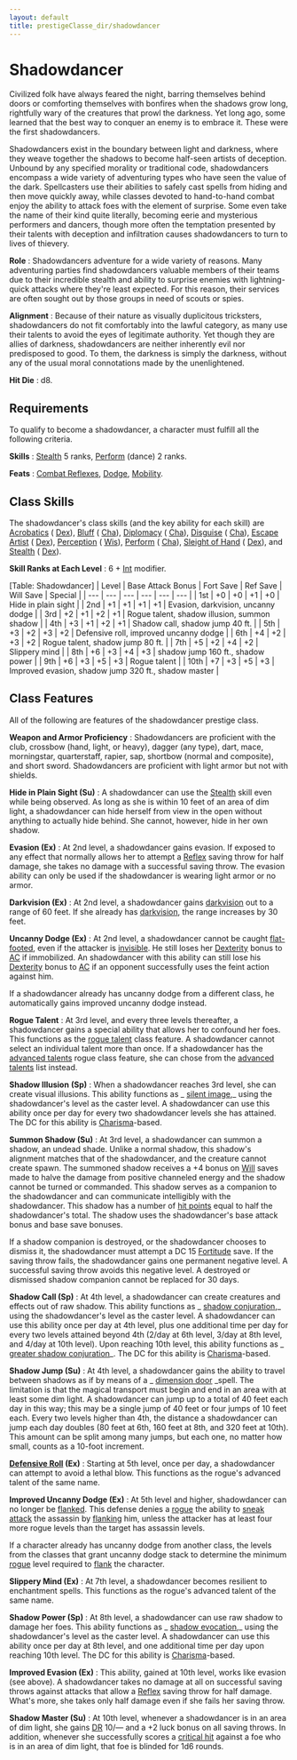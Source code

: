 ```yaml
---
layout: default
title: prestigeClasse_dir/shadowdancer
---
```

# Shadowdancer

Civilized folk have always feared the night, barring themselves behind doors or comforting themselves with bonfires when the shadows grow long, rightfully wary of the creatures that prowl the darkness. Yet long ago, some learned that the best way to conquer an enemy is to embrace it. These were the first shadowdancers.

Shadowdancers exist in the boundary between light and darkness, where they weave together the shadows to become half-seen artists of deception. Unbound by any specified morality or traditional code, shadowdancers encompass a wide variety of adventuring types who have seen the value of the dark. Spellcasters use their abilities to safely cast spells from hiding and then move quickly away, while classes devoted to hand-to-hand combat enjoy the ability to attack foes with the element of surprise. Some even take the name of their kind quite literally, becoming eerie and mysterious performers and dancers, though more often the temptation presented by their talents with deception and infiltration causes shadowdancers to turn to lives of thievery.

**Role** : Shadowdancers adventure for a wide variety of reasons. Many adventuring parties find shadowdancers valuable members of their teams due to their incredible stealth and ability to surprise enemies with lightning-quick attacks where they're least expected. For this reason, their services are often sought out by those groups in need of scouts or spies.

**Alignment** : Because of their nature as visually duplicitous tricksters, shadowdancers do not fit comfortably into the lawful category, as many use their talents to avoid the eyes of legitimate authority. Yet though they are allies of darkness, shadowdancers are neither inherently evil nor predisposed to good. To them, the darkness is simply the darkness, without any of the usual moral connotations made by the unenlightened.

**Hit Die** : d8.

## Requirements

To qualify to become a shadowdancer, a character must fulfill all the following criteria.

**Skills** : [Stealth](../skill_dir/stealth#_stealth) 5 ranks, [Perform](../skill_dir/perform#_perform) (dance) 2 ranks.

**Feats** : [Combat Reflexes](../feats#_combat-reflexes), [Dodge](../feats#_dodge), [Mobility](../feats#_mobility).

## Class Skills

The shadowdancer's class skills (and the key ability for each skill) are [Acrobatics](../skill_dir/acrobatics#_acrobatics) ( [Dex](../gettingStarted#_dexterity)), [Bluff](../skill_dir/bluff#_bluff) ( [Cha](../gettingStarted#_charisma-new)), [Diplomacy](../skill_dir/diplomacy#_diplomacy) ( [Cha](../gettingStarted#_charisma-new)), [Disguise](../skill_dir/disguise#_disguise) ( [Cha](../gettingStarted#_charisma-new)), [Escape Artist](../skill_dir/escapeArtist#_escape-artist) ( [Dex](../gettingStarted#_dexterity)), [Perception](../skill_dir/perception#_perception) ( [Wis](../gettingStarted#_wisdom)), [Perform](../skill_dir/perform#_perform) ( [Cha](../gettingStarted#_charisma-new)), [Sleight of Hand](../skill_dir/sleightOfHand#_sleight-of-hand) ( [Dex](../gettingStarted#_dexterity)), and [Stealth](../skill_dir/stealth#_stealth) ( [Dex](../gettingStarted#_dexterity)).

**Skill Ranks at Each Level** : 6 + [Int](../gettingStarted#_intelligence) modifier.

[Table: Shadowdancer]
| Level | Base Attack Bonus | Fort Save | Ref Save | Will Save | Special |
| --- | --- | --- | --- | --- | --- |
| 1st | +0 | +0 | +1 | +0 | Hide in plain sight |
| 2nd | +1 | +1 | +1 | +1 | Evasion, darkvision, uncanny dodge |
| 3rd | +2 | +1 | +2 | +1 | Rogue talent, shadow illusion, summon shadow |
| 4th | +3 | +1 | +2 | +1 | Shadow call, shadow jump 40 ft. |
| 5th | +3 | +2 | +3 | +2 | Defensive roll, improved uncanny dodge |
| 6th | +4 | +2 | +3 | +2 | Rogue talent, shadow jump 80 ft. |
| 7th | +5 | +2 | +4 | +2 | Slippery mind |
| 8th | +6 | +3 | +4 | +3 | shadow jump 160 ft., shadow power |
| 9th | +6 | +3 | +5 | +3 | Rogue talent |
| 10th | +7 | +3 | +5 | +3 | Improved evasion, shadow jump 320 ft., shadow master |

## Class Features

All of the following are features of the shadowdancer prestige class.

**Weapon and Armor Proficiency** : Shadowdancers are proficient with the club, crossbow (hand, light, or heavy), dagger (any type), dart, mace, morningstar, quarterstaff, rapier, sap, shortbow (normal and composite), and short sword. Shadowdancers are proficient with light armor but not with shields.

**Hide in Plain Sight (Su)** : A shadowdancer can use the [Stealth](../skill_dir/stealth#_stealth) skill even while being observed. As long as she is within 10 feet of an area of dim light, a shadowdancer can hide herself from view in the open without anything to actually hide behind. She cannot, however, hide in her own shadow.

**Evasion (Ex)** : At 2nd level, a shadowdancer gains evasion. If exposed to any effect that normally allows her to attempt a [Reflex](../combat#_reflex) saving throw for half damage, she takes no damage with a successful saving throw. The evasion ability can only be used if the shadowdancer is wearing light armor or no armor.

**Darkvision (Ex)** : At 2nd level, a shadowdancer gains [darkvision](../glossary#_darkvision) out to a range of 60 feet. If she already has [darkvision](../glossary#_darkvision), the range increases by 30 feet.

**Uncanny Dodge (Ex)** : At 2nd level, a shadowdancer cannot be caught [flat-footed](../glossary#_flat-footed), even if the attacker is [invisible](../glossary#_invisible). He still loses her [Dexterity](../gettingStarted#_dexterity) bonus to [AC](../combat#_armor-class) if immobilized. An shadowdancer with this ability can still lose his [Dexterity](../gettingStarted#_dexterity) bonus to [AC](../combat#_armor-class) if an opponent successfully uses the feint action against him.

If a shadowdancer already has uncanny dodge from a different class, he automatically gains improved uncanny dodge instead.

**Rogue Talent** : At 3rd level, and every three levels thereafter, a shadowdancer gains a special ability that allows her to confound her foes. This functions as the [rogue talent](../classe_dir/rogue#_rogue-talents) class feature. A shadowdancer cannot select an individual talent more than once. If a shadowdancer has the [advanced talents](../classe_dir/rogue#_advanced-talents) rogue class feature, she can chose from the [advanced talents](../classe_dir/rogue#_advanced-talents) list instead.

**Shadow Illusion**  **(Sp)** : When a shadowdancer reaches 3rd level, she can create visual illusions. This ability functions as _ [silent image](../spell_dir/silentImage#_silent-image),_ using the shadowdancer's level as the caster level. A shadowdancer can use this ability once per day for every two shadowdancer levels she has attained. The DC for this ability is [Charisma](../gettingStarted#_charisma-new)-based.

**Summon Shadow (Su)** : At 3rd level, a shadowdancer can summon a shadow, an undead shade. Unlike a normal shadow, this shadow's alignment matches that of the shadowdancer, and the creature cannot create spawn. The summoned shadow receives a +4 bonus on [Will](../combat#_will) saves made to halve the damage from positive channeled energy and the shadow cannot be turned or commanded. This shadow serves as a companion to the shadowdancer and can communicate intelligibly with the shadowdancer. This shadow has a number of [hit points](../combat#_hit-points) equal to half the shadowdancer's total. The shadow uses the shadowdancer's base attack bonus and base save bonuses.

If a shadow companion is destroyed, or the shadowdancer chooses to dismiss it, the shadowdancer must attempt a DC 15 [Fortitude](../combat#_fortitude) save. If the saving throw fails, the shadowdancer gains one permanent negative level. A successful saving throw avoids this negative level. A destroyed or dismissed shadow companion cannot be replaced for 30 days.

**Shadow Call (Sp)** : At 4th level, a shadowdancer can create creatures and effects out of raw shadow. This ability functions as _ [shadow conjuration](../spell_dir/shadowConjuration#_shadow-conjuration),_ using the shadowdancer's level as the caster level. A shadowdancer can use this ability once per day at 4th level, plus one additional time per day for every two levels attained beyond 4th (2/day at 6th level, 3/day at 8th level, and 4/day at 10th level). Upon reaching 10th level, this ability functions as _ [greater shadow conjuration](../spell_dir/shadowConjuration#_shadow-conjuration-greater)_. The DC for this ability is [Charisma](../gettingStarted#_charisma-new)-based.

**Shadow Jump (Su)** : At 4th level, a shadowdancer gains the ability to travel between shadows as if by means of a _ [dimension door](../spell_dir/dimensionDoor#_dimension-door) _spell. The limitation is that the magical transport must begin and end in an area with at least some dim light. A shadowdancer can jump up to a total of 40 feet each day in this way; this may be a single jump of 40 feet or four jumps of 10 feet each. Every two levels higher than 4th, the distance a shadowdancer can jump each day doubles (80 feet at 6th, 160 feet at 8th, and 320 feet at 10th). This amount can be split among many jumps, but each one, no matter how small, counts as a 10-foot increment.

**[Defensive Roll](../classe_dir/rogue#_advanced-talents-defensive-roll) (Ex)** : Starting at 5th level, once per day, a shadowdancer can attempt to avoid a lethal blow. This functions as the rogue's advanced talent of the same name.

**Improved Uncanny Dodge (Ex)** : At 5th level and higher, shadowdancer can no longer be [flanked](../combat#_flanking). This defense denies a [rogue](../classe_dir/rogue#_rogue) the ability to [sneak attack](../classe_dir/rogue#_sneak-attack) the assassin by [flanking](../combat#_flanking) him, unless the attacker has at least four more rogue levels than the target has assassin levels.

If a character already has uncanny dodge from another class, the levels from the classes that grant uncanny dodge stack to determine the minimum [rogue](../classe_dir/rogue#_rogue) level required to [flank](../combat#_flanking) the character.

**Slippery Mind (Ex)** : At 7th level, a shadowdancer becomes resilient to enchantment spells. This functions as the rogue's advanced talent of the same name.

**Shadow Power (Sp)** : At 8th level, a shadowdancer can use raw shadow to damage her foes. This ability functions as _ [shadow evocation](../spell_dir/shadowEvocation#_shadow-evocation),_ using the shadowdancer's level as the caster level. A shadowdancer can use this ability once per day at 8th level, and one additional time per day upon reaching 10th level. The DC for this ability is [Charisma](../gettingStarted#_charisma-new)-based.

**Improved Evasion (Ex)** : This ability, gained at 10th level, works like evasion (see above). A shadowdancer takes no damage at all on successful saving throws against attacks that allow a [Reflex](../combat#_reflex) saving throw for half damage. What's more, she takes only half damage even if she fails her saving throw.

**Shadow Master (Su)** : At 10th level, whenever a shadowdancer is in an area of dim light, she gains [DR](../glossary#_damage-reduction) 10/— and a +2 luck bonus on all saving throws. In addition, whenever she successfully scores a [critical hit](../combat#_critical-hits) against a foe who is in an area of dim light, that foe is blinded for 1d6 rounds.


